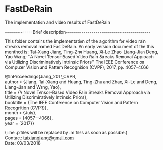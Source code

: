 # FastDeRain
The implementation and video results of FastDeRain

--------------Brief description-------------------------------------------

This folder contains the implementation of the algorithm for video rain streaks removal named FastDeRain.
An early version document of the this menthod is:
Tai-Xiang Jiang, Ting-Zhu Huang, Xi-Le Zhao, Liang-Jian Deng, Yao Wang; ''A Novel Tensor-Based Video Rain Streaks Removal Approach via Utilizing Discriminatively Intrinsic Priors'' The IEEE Conference on Computer Vision and Pattern Recognition (CVPR), 2017, pp. 4057-4066

@InProceedings{Jiang_2017_CVPR,\
author = {Jiang, Tai-Xiang and Huang, Ting-Zhu and Zhao, Xi-Le and Deng, Liang-Jian and Wang, Yao},\
title = {A Novel Tensor-Based Video Rain Streaks Removal Approach via Utilizing Discriminatively Intrinsic Priors},\
booktitle = {The IEEE Conference on Computer Vision and Pattern Recognition (CVPR)},\
month = {July},\
pages = {4057--4066},\
year = {2017}}

(The .p files will be replaced by .m files as soon as possible.)\
Contact: taixiangjiang@gmail.com\
Date: 03/03/2018
